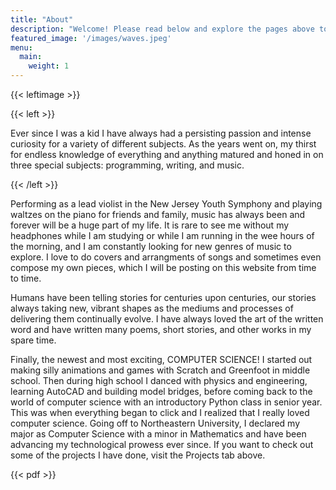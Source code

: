 ```yaml
---
title: "About"
description: "Welcome! Please read below and explore the pages above to learn more about me and my work."
featured_image: '/images/waves.jpeg'
menu:
  main:
    weight: 1
---
```


{{< leftimage >}}

{{< left >}}

Ever since I was a kid I have always had a persisting passion and intense curiosity for a variety of different subjects. As the years went on, my thirst for endless knowledge of everything and anything matured and honed in on three special subjects: programming, writing, and music. 

{{< /left >}}

Performing as a lead violist in the New Jersey Youth Symphony and playing waltzes on the piano for friends and family, music has always been and forever will be a huge part of my life. It is rare to see me without my headphones while I am studying or while I am running in the wee hours of the morning, and I am constantly looking for new genres of music to explore. I love to do covers and arrangments of songs and sometimes even compose my own pieces, which I will be posting on this website from time to time. 

Humans have been telling stories for centuries upon centuries, our stories always taking new, vibrant shapes as the mediums and processes of delivering them continually evolve. I have always loved the art of the written word and have written many poems, short stories, and other works in my spare time. 

Finally, the newest and most exciting, COMPUTER SCIENCE! I started out making silly animations and games with Scratch and Greenfoot in middle school. Then during high school I danced with physics and engineering, learning AutoCAD and building model bridges, before coming back to the world of computer science with an introductory Python class in senior year. This was when everything began to click and I realized that I really loved computer science. Going off to Northeastern University, I declared my major as Computer Science with a minor in Mathematics and have been advancing my technological prowess ever since. If you want to check out some of the projects I have done, visit the Projects tab above. 

{{< pdf >}}
